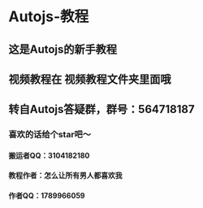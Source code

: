 # Autojs-教程
## 这是Autojs的新手教程
## 视频教程在 视频教程文件夹里面哦
## 转自Autojs答疑群，群号：564718187

### 喜欢的话给个star吧～

#### 搬运者QQ：3104182180

#### 教程作者：怎么让所有男人都喜欢我

#### 作者QQ：1789966059
